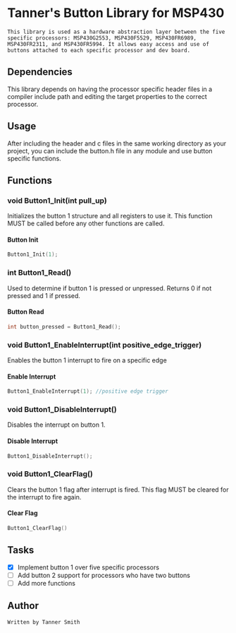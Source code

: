 # Tanner's Button Library for MSP430
	This library is used as a hardware abstraction layer between the five specific processors: MSP430G2553, MSP430F5529, MSP430FR6989, MSP430FR2311, and MSP430FR5994. It allows easy access and use of buttons attached to each specific processor and dev board.
  
 ## Dependencies
  This library depends on having the processor specific header files in a compiler include path and editing the target properties to the correct processor.
  
 ## Usage
  After including the header and c files in the same working directory as your project, you can include the button.h file in any module and use button specific functions.

 ## Functions
  
 ### void Button1_Init(int pull_up)
  Initializes the button 1 structure and all registers to use it. This function MUST be called before any other functions are called.
 #### Button Init
  ```c
  Button1_Init(1);
  ```
  
 ### int Button1_Read()
  Used to determine if button 1 is pressed or unpressed. Returns 0 if not pressed and 1 if pressed.
 #### Button Read
  ```c
  int button_pressed = Button1_Read();
  ```
  
 ### void Button1_EnableInterrupt(int positive_edge_trigger)
  Enables the button 1 interrupt to fire on a specific edge
 #### Enable Interrupt
  ```c
  Button1_EnableInterrupt(1); //positive edge trigger
  ```
  
 ### void Button1_DisableInterrupt()
  Disables the interrupt on button 1.
 #### Disable Interrupt
  ```c
  Button1_DisableInterrupt();
 ```
 
 ### void Button1_ClearFlag()
  Clears the button 1 flag after interrupt is fired. This flag MUST be cleared for the interrupt to fire again.
 #### Clear Flag
  ```c
  Button1_ClearFlag()
 ```
  
 ## Tasks
  - [x] Implement button 1 over five specific processors
  - [ ] Add button 2 support for processors who have two buttons
  - [ ] Add more functions
  
  ## Author
	Written by Tanner Smith